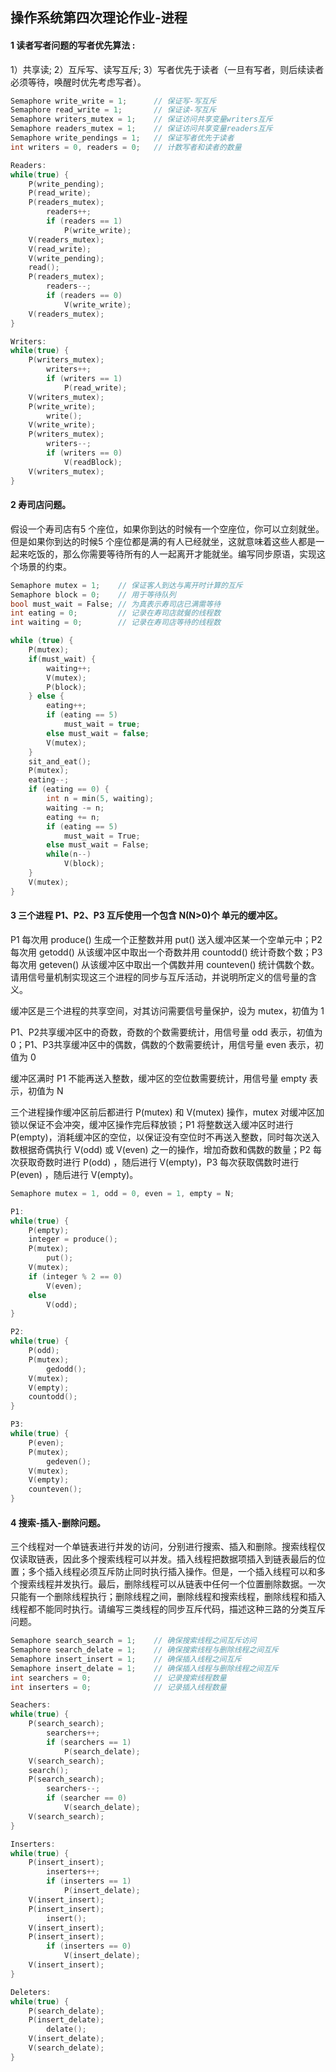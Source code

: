 ## 操作系统第四次理论作业-进程

#### 1 读者写者问题的写者优先算法 : 

1）共享读; 2）互斥写、读写互斥; 3）写者优先于读者（一旦有写者，则后续读者必须等待，唤醒时优先考虑写者）。

```c
Semaphore write_write = 1;		// 保证写-写互斥
Semaphore read_write = 1;		// 保证读-写互斥
Semaphore writers_mutex = 1;	// 保证访问共享变量writers互斥
Semaphore readers_mutex = 1;	// 保证访问共享变量readers互斥
Semaphore write_pendings = 1;	// 保证写者优先于读者
int writers = 0, readers = 0;	// 计数写者和读者的数量

Readers:
while(true) {
    P(write_pending);
	P(read_write); 
    P(readers_mutex);
		readers++; 
    	if (readers == 1)
            P(write_write); 
    V(readers_mutex); 
    V(read_write); 
    V(write_pending);
    read();
    P(readers_mutex);
    	readers--; 
    	if (readers == 0)
			V(write_write);
	V(readers_mutex);
}

Writers:
while(true) {
    P(writers_mutex);
    	writers++; 
    	if (writers == 1)
            P(read_write); 
    V(writers_mutex); 
    P(write_write);
    	write();
    V(write_write); 
    P(writers_mutex);
		writers--; 
    	if (writers == 0)
            V(readBlock);
	V(writers_mutex);
}

```

#### 2 寿司店问题。

假设一个寿司店有5 个座位，如果你到达的时候有一个空座位，你可以立刻就坐。但是如果你到达的时候5 个座位都是满的有人已经就坐，这就意味着这些人都是一起来吃饭的，那么你需要等待所有的人一起离开才能就坐。编写同步原语，实现这个场景的约束。

```c
Semaphore mutex = 1; 	// 保证客人到达与离开时计算的互斥
Semaphore block = 0; 	// 用于等待队列
bool must_wait = False; // 为真表示寿司店已满需等待
int eating = 0; 		// 记录在寿司店就餐的线程数
int waiting = 0; 		// 记录在寿司店等待的线程数

while (true) {
    P(mutex); 
    if(must_wait) {
        waiting++; 
        V(mutex);
        P(block);
    } else {
        eating++;
        if (eating == 5)
            must_wait = true;
        else must_wait = false;
        V(mutex);
    }
    sit_and_eat();
    P(mutex);
    eating--; 
    if (eating == 0) {
        int n = min(5, waiting);
        waiting -= n;
        eating += n; 
        if (eating == 5) 
            must_wait = True;
		else must_wait = False;
        while(n--)
            V(block);
    }
    V(mutex);
}

```

#### 3 三个进程 P1、P2、P3 互斥使用一个包含 N(N>0)个 单元的缓冲区。

P1 每次用 produce() 生成一个正整数并用 put() 送入缓冲区某一个空单元中；P2 每次用 getodd() 从该缓冲区中取出一个奇数并用 countodd() 统计奇数个数；P3 每次用 geteven() 从该缓冲区中取出一个偶数并用 counteven() 统计偶数个数。请用信号量机制实现这三个进程的同步与互斥活动，并说明所定义的信号量的含义。


缓冲区是三个进程的共享空间，对其访问需要信号量保护，设为 mutex，初值为 1

P1、P2共享缓冲区中的奇数，奇数的个数需要统计，用信号量 odd 表示，初值为 0；P1、P3共享缓冲区中的偶数，偶数的个数需要统计，用信号量 even 表示，初值为 0

缓冲区满时 P1 不能再送入整数，缓冲区的空位数需要统计，用信号量 empty 表示，初值为 N

三个进程操作缓冲区前后都进行 P(mutex) 和 V(mutex) 操作，mutex 对缓冲区加锁以保证不会冲突，缓冲区操作完后释放锁；P1 将整数送入缓冲区时进行 P(empty)，消耗缓冲区的空位，以保证没有空位时不再送入整数，同时每次送入数根据奇偶执行 V(odd) 或 V(even) 之一的操作，增加奇数和偶数的数量；P2 每次获取奇数时进行 P(odd) ，随后进行 V(empty)，P3 每次获取偶数时进行 P(even) ，随后进行 V(empty)。

```c
Semaphore mutex = 1, odd = 0, even = 1, empty = N;

P1:
while(true) {
    P(empty);
    integer = produce();
    P(mutex);
    	put();
    V(mutex);
    if (integer % 2 == 0) 
        V(even);
    else
        V(odd);
}

P2:
while(true) {
    P(odd);
    P(mutex);
    	gedodd();
    V(mutex);
    V(empty);
    countodd();
}

P3:
while(true) {
    P(even);
    P(mutex);
    	gedeven();
    V(mutex);
    V(empty);
    counteven();
}

```

#### 4 搜索-插入-删除问题。

三个线程对一个单链表进行并发的访问，分别进行搜索、插入和删除。搜索线程仅仅读取链表，因此多个搜索线程可以并发。插入线程把数据项插入到链表最后的位置；多个插入线程必须互斥防止同时执行插入操作。但是，一个插入线程可以和多个搜索线程并发执行。最后，删除线程可以从链表中任何一个位置删除数据。一次只能有一个删除线程执行；删除线程之间，删除线程和搜索线程，删除线程和插入线程都不能同时执行。请编写三类线程的同步互斥代码，描述这种三路的分类互斥问题。


```c
Semaphore search_search = 1; 	// 确保搜索线程之间互斥访问
Semaphore search_delate = 1; 	// 确保搜索线程与删除线程之间互斥
Semaphore insert_insert = 1; 	// 确保插入线程之间互斥
Semaphore insert_delate = 1;  	// 确保插入线程与删除线程之间互斥
int searchers = 0; 				// 记录搜索线程数量
int inserters = 0;   			// 记录插入线程数量

Seachers:
while(true) {
	P(search_search); 
    	searchers++;
		if (searchers == 1)
       		P(search_delate);
	V(search_search);
	search();
    P(search_search); 
    	searchers--;
		if (searcher == 0)
            V(search_delate);
	V(search_search);
}

Inserters:
while(true) {
	P(insert_insert); 
    	inserters++;
		if (inserters == 1)
            P(insert_delate);
	V(insert_insert); 
    P(insert_insert);
		insert();
    V(insert_insert); 
    P(insert_insert);
		if (inserters == 0)
            V(insert_delate);
	V(insert_insert);
}

Deleters:
while(true) {
	P(search_delate); 
    P(insert_delate);
		delate();
    V(insert_delate); 
    V(search_delate);
}


```

